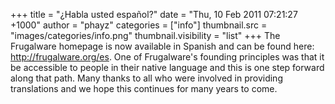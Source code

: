+++
title = "¿Habla usted español?"
date = "Thu, 10 Feb 2011 07:21:27 +1000"
author = "phayz"
categories = ["info"]
thumbnail.src = "images/categories/info.png"
thumbnail.visibility = "list"
+++
The Frugalware homepage is now available in Spanish and can be found
 here: <http://frugalware.org/es>.
 One of Frugalware's founding principles was that it be accessible to
 people in their native language and this is one step forward along
 that path. Many thanks to all who were involved in providing
 translations and we hope this continues for many years to come.